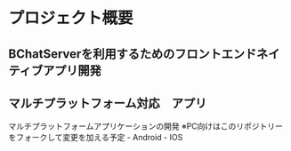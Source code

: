 
# プロジェクト概要
## BChatServerを利用するためのフロントエンドネイティブアプリ開発
## マルチプラットフォーム対応　アプリ
マルチプラットフォームアプリケーションの開発
※PC向けはこのリポジトリーをフォークして変更を加える予定
    - Android
    - IOS